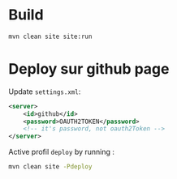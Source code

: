 
# Build

```bash
mvn clean site site:run
```

# Deploy sur github page

Update  `settings.xml`:

```xml
<server>
    <id>github</id>
    <password>OAUTH2TOKEN</password>
    <!-- it's password, not oauth2Token -->
</server>
```

Active profil `deploy` by running :

```bash
mvn clean site -Pdeploy
```

